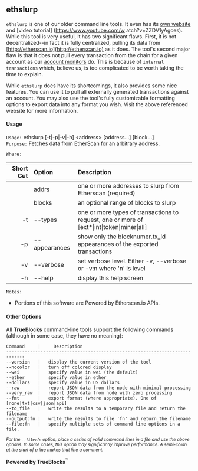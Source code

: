 ## ethslurp

`ethslurp` is one of our older command line tools. It even has its [own website](http://ethslurp.com) and [video tutorial] (https://www.youtube.com/w atch?v=ZZDV1yAgces). While this tool is very useful, it has two significant flaws. First, it is not decentralized--in fact it is fully centralized, pulling its data from [http://etherscan.io](http://etherscan.io) as it does. The tool's second major flaw is that it does not pull every transaction from the chain for a given account as our [account monitors](../../monitors/README.md) do. This is because of `internal transactions` which, believe us, is too complicated to be worth taking the time to explain.

While `ethslurp` does have its shortcomings, it also provides some nice features. You can use it to pull all externally generated transactions against an account. You may also use the tool's fully customizable formatting options to export data into any format you wish. Visit the above referenced website for more information.

#### Usage

`Usage:`    ethslurp [-t|-p|-v|-h] &lt;address&gt; [address...] [block...]  
`Purpose:`  Fetches data from EtherScan for an arbitrary address.

`Where:`  

| Short Cut | Option | Description |
| -------: | :------- | :------- |
|  | addrs | one or more addresses to slurp from Etherscan (required) |
|  | blocks | an optional range of blocks to slurp |
| -t | --types <val> | one or more types of transactions to request, one or more of [ext*&#124;int&#124;token&#124;miner&#124;all] |
| -p | --appearances | show only the blocknumer.tx_id appearances of the exported transactions |
| -v | --verbose | set verbose level. Either -v, --verbose or -v:n where 'n' is level |
| -h | --help | display this help screen |

`Notes:`

- Portions of this software are Powered by Etherscan.io APIs.

#### Other Options

All **TrueBlocks** command-line tools support the following commands (although in some case, they have no meaning):

    Command     |     Description
    -----------------------------------------------------------------------------
    --version   |   display the current version of the tool
    --nocolor   |   turn off colored display
    --wei       |   specify value in wei (the default)
    --ether     |   specify value in ether
    --dollars   |   specify value in US dollars
    --raw       |   report JSON data from the node with minimal processing
    --very_raw  |   report JSON data from node with zero processing
    --fmt       |   export format (where appropriate). One of [none|txt|csv|json|api]
    --to_file   |   write the results to a temporary file and return the filename
    --output:fn |   write the results to file 'fn' and return the filename
    --file:fn   |   specify multiple sets of command line options in a file.

<small>*For the `--file:fn` option, place a series of valid command lines in a file and use the above options. In some cases, this option may significantly improve performance. A semi-colon at the start of a line makes that line a comment.*</small>

**Powered by TrueBlocks<sup>&trade;</sup>**


